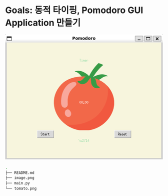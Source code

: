 # Goals: 동적 타이핑, Pomodoro GUI Application 만들기

![alt text](image.png)

```bash
.
├── README.md
├── image.png
├── main.py
└── tomato.png
```
